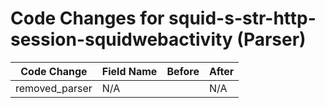 # Code Changes for squid-s-str-http-session-squidwebactivity (Parser)

| Code Change | Field Name | Before | After |
|-------------|------------|--------|-------|
| removed_parser | N/A |  | N/A |